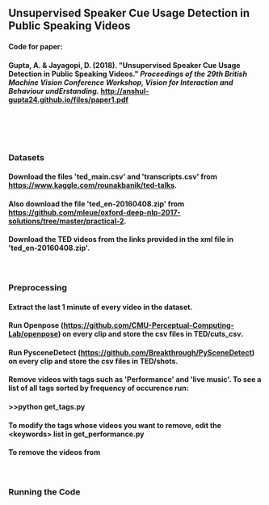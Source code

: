 ## Unsupervised Speaker Cue Usage Detection in Public Speaking Videos

#### Code for paper:
#### Gupta, A. & Jayagopi, D. (2018). "Unsupervised Speaker Cue Usage Detection in Public Speaking Videos." *Proceedings of the 29th British Machine Vision Conference Workshop, Vision for Interaction and Behaviour undErstanding.* http://anshul-gupta24.github.io/files/paper1.pdf
# </br>

####
### Datasets
#### Download the files 'ted_main.csv' and 'transcripts.csv' from https://www.kaggle.com/rounakbanik/ted-talks.
#### Also download the file 'ted_en-20160408.zip' from https://github.com/mleue/oxford-deep-nlp-2017-solutions/tree/master/practical-2.
#### Download the TED videos from the links provided in the xml file in 'ted_en-20160408.zip'.
#### </br>


### Preprocessing
#### Extract the last 1 minute of every video in the dataset.
#### Run Openpose (https://github.com/CMU-Perceptual-Computing-Lab/openpose) on every clip and store the csv files in TED/cuts_csv.
#### Run PysceneDetect (https://github.com/Breakthrough/PySceneDetect) on every clip and store the csv files in TED/shots.
#### Remove videos with tags such as 'Performance' and 'live music'. To see a list of all tags sorted by frequency of occurence run:
#### >>python get_tags.py
#### To modify the tags whose videos you want to remove, edit the \<keywords\> list in get_performance.py
#### To remove the videos from
#### </br>

### Running the Code
